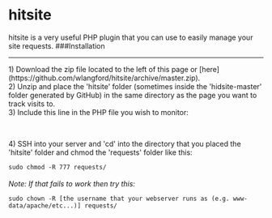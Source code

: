 hitsite
=======
hitsite is a very useful PHP plugin that you can use to easily manage your site requests.
###Installation
<hr>
1) Download the zip file located to the left of this page or [here](https://github.com/wlangford/hitsite/archive/master.zip).<br>
2) Unzip and place the 'hitsite' folder (sometimes inside the 'hidsite-master' folder generated by GitHub) in the same directory as the page you want to track visits to.<br>
3) Include this line in the PHP file you wish to monitor:<br>
<code>
<?php
require_once('hitsite/hitsite.php');
?>
</code><br>
4) SSH into your server and 'cd' into the directory that you placed the 'hitsite' folder and chmod the 'requests' folder like this:<br>
<code>
sudo chmod -R 777 requests/
</code> <br>
<i>Note: If that fails to work then try this: </i><br>
<code>
sudo chown -R [the username that your webserver runs as (e.g. www-data/apache/etc...)] requests/
</code> 
